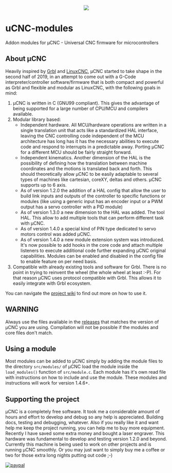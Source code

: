 <p align="center">
<img src="https://github.com/Paciente8159/uCNC/blob/master/docs/logo.png?raw=true">
</p>


# uCNC-modules
Addon modules for µCNC - Universal CNC firmware for microcontrollers

## About µCNC

Heavily inspired by [Grbl](https://github.com/gnea/grbl) and [LinuxCNC](http://linuxcnc.org/), µCNC started to take shape in the second half of 2019, in an attempt to come out with a G-Code interpreter/controller software/firmware that is both compact and powerful as Grbl and flexible and modular as LinuxCNC, with the following goals in mind:

1. µCNC is written in C (GNU99 compliant). This gives the advantage of being supported for a large number of CPU/MCU and compilers available.
2. Modular library based:
   - Independent hardware. All MCU/hardware operations are written in a single translation unit that acts like a standardized HAL interface, leaving the CNC controlling code independent of the MCU architecture has long has it has the necessary abilities to execute code and respond to interrupts in a predictable away. Porting µCNC for a different MCU should be fairly straight forward.
   - Independent kinematics. Another dimension of the HAL is the possibility of defining how the translation between machine coordinates and the motions is translated back and forth. This should theoretically allow µCNC to be easily adaptable to several types of machines like cartesian, coreXY, deltas and others. µCNC supports up to 6 axis.
   - As of version 1.2.0 the addition of a HAL config that allow the user to build link inputs and outputs of the controller to specific functions or modules (like using a generic input has an encoder input or a PWM output has a servo controller with a PID module)
   - As of version 1.3.0 a new dimension to the HAL was added. The tool HAL. This allow to add multiple tools that can perform different task with µCNC.
   - As of version 1.4.0 a special kind of PIN type dedicated to servo motors control was added µCNC.
   - As of version 1.4.0 a new module extension system was introduced. It's now possible to add hooks in the core code and attach multiple listeners to execute additional code further expanding µCNC original capabilities. Modules can be enabled and disabled in the config file to enable feature on per need basis.
3. Compatible with already existing tools and software for Grbl. There is no point in trying to reinvent the wheel (the whole wheel at least :-P). For that reason µCNC uses protocol compatible with Grbl. This allows it to easily integrate with Grbl ecosystem.

You can navigate the [project wiki](https://github.com/Paciente8159/uCNC/wiki) to find out more on how to use it.

## WARNING

Always use the files available in the [releases](https://github.com/Paciente8159/uCNC-modules/releases) that matches the version of µCNC you are using. Compilation will not be possible if the modules and core files don't match.

## Using a module

Most modules can be added to µCNC simply by adding the module files to the directory `src/modules/` of µCNC load the module inside the `load_modules()` function of `src/module.c`.
Each module has it's own read file with instructions on how to include and use the module. These modules and instructions will work for version 1.4.6+.

## Supporting the project

µCNC is a completely free software. It took me a considerable amount of hours and effort to develop and debug so any help is appreciated. Building docs, testing and debugging, whatever. Also if you really like it and want help me keep the project running, you can help me to buy more equipment. Recently I have saved some extra money and bought a laser engraver. This hardware was fundamental to develop and testing version 1.2.0 and beyond. Currently this machine is being used to work on other projects and is running µCNC smoothly. Or you may just want to simply buy me a coffee or two for those extra long nights putting out code ;-)

[![paypal](https://www.paypalobjects.com/webstatic/en_US/i/buttons/PP_logo_h_100x26.png)](https://www.paypal.me/paciente8159)
